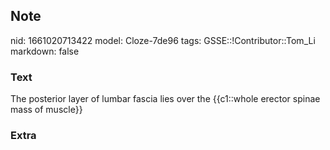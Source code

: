 ## Note
nid: 1661020713422
model: Cloze-7de96
tags: GSSE::!Contributor::Tom_Li
markdown: false

### Text
<div>
  The posterior layer of lumbar fascia lies over the {{c1::whole
  erector spinae mass of muscle}}
</div>

### Extra


